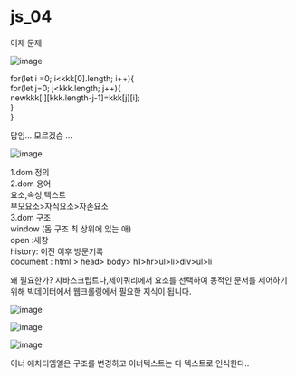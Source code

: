 # js_04  
  
  
  
  
  
어제 문제   
 
 
 
  
  
![image](https://user-images.githubusercontent.com/80766275/200449991-06264a9f-ac4b-46a1-9a13-18ec53fe68b8.png)
  
  
  
for(let i =0; i<kkk[0].length; i++){  
      for(let j=0; j<kkk.length; j++){  
      newkkk[i][kkk.length-j-1]=kkk[j][i];  
   }  
}  
  
  
답임...
모르겠슴  ...  
  
  
  
  
  
  
![image](https://user-images.githubusercontent.com/80766275/200452064-7a5eadf7-5ec4-4a77-9ff1-aef14d24da34.png)
  
  
1.dom 정의  
2.dom 용어  
  요소,속성,텍스트  
  부모요소>자식요소>자손요소  
3.dom 구조  
window (돔 구조 최 상위에 있는 애)  
open :새창  
history: 이전 이후 방문기록  
document : html > head> body> h1>hr>ul>li>div>ul>li  
  
  
왜 필요한가? 자바스크립트나,제이쿼리에서 요소를 선택하여 동적인 문서를 제어하기 위해 빅데이터에서 웹크롤링에서 필요한 지식이 됩니다.  
  
  
  
  
  
  
  
![image](https://user-images.githubusercontent.com/80766275/200458125-1735f581-4783-4521-a749-7ab4ca5ec6fc.png)  
  
  
  
![image](https://user-images.githubusercontent.com/80766275/200458852-e471e418-c623-46eb-bc87-b72269853c9e.png)
  
  
  
  
  
  
  
  
  
  
![image](https://user-images.githubusercontent.com/80766275/200459972-60f14ed8-4923-49da-82cd-fad32957267a.png)  
   
 이너 에치티엠엘은 구조를 변경하고 이너텍스트는 다 텍스트로 인식한다..  
   
   
 

